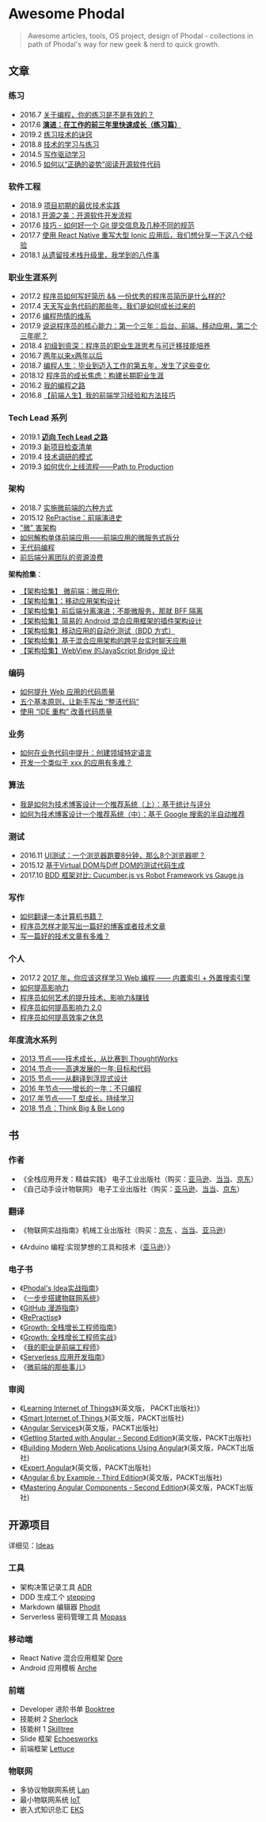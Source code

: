 # Awesome Phodal

> Awesome articles, tools, OS project, design of Phodal - collections in path of Phodal's way for new geek & nerd to quick growth.


## 文章

### 练习

 - 2016.7 [关于编程，你的练习是不是有效的？](https://github.com/phodal/articles/issues/19)
 - 2017.6 **[演进：在工作的前三年里快速成长（练习篇）](https://www.phodal.com/blog/evolution-how-to-practise/)**
 - 2019.2 [练习技术的诀窍](https://www.phodal.com/blog/how-to-make-practise-works/)
 - 2018.8 [技术的学习与练习](https://www.phodal.com/blog/how-to-learn-skill/)
 - 2014.5 [写作驱动学习](https://www.phodal.com/blog/write-driven-learning/)
 - 2016.5 [如何以“正确的姿势”阅读开源软件代码 ](https://github.com/phodal/articles/issues/14)

### 软件工程

 - 2018.9 [项目初期的最优技术实践](https://www.phodal.com/blog/short-time-project-best-practise/)
 - 2018.1 [开源之美：开源软件开发流程](https://www.phodal.com/blog/how-to-build-a-opensource-project/)
 - 2017.6 [技巧 - 如何好一个 Git 提交信息及几种不同的规范](https://www.phodal.com/blog/how-to-write-a-better-git-commit-message/)
 - 2017.7 [使用 React Native 重写大型 Ionic 应用后，我们想分享一下这八个经验](https://www.phodal.com/blog/react-native-case-study/)
 - 2018.1 [从遗留技术栈升级里，我学到的八件事](https://www.phodal.com/blog/learning-from-blogpost-tech-stack-migrate/)

### 职业生涯系列

 - 2017.2 [程序员如何写好简历 && 一份优秀的程序员简历是什么样的?](https://www.phodal.com/blog/how-to-write-a-resume/)
 - 2017.4 [天天写业务代码的那些年，我们是如何成长过来的](https://www.phodal.com/blog/howto-learn-technoloty-from-legacy-system-project/)
 - 2017.6 [编程热情的维系](https://www.phodal.com/blog/thinking-about-programming-enthusiasm/)
 - 2017.9 [说说程序员的核心能力：第一个三年：后台、前端、移动应用，第二个三年呢？](https://www.phodal.com/blog/thinking-about-programmer-core-skills/)
 - 2018.4 [初级到资深：程序员的职业生涯思考与可迁移技能培养](https://www.phodal.com/blog/thinking-in-programmer-career-and-common-skills/)
 - 2016.7 [两年以来x两年以后](https://github.com/phodal/articles/issues/21)
 - 2018.7 [编程人生：毕业到迈入工作的第五年，发生了这些变化](https://www.phodal.com/blog/a-programmer-to-five-years/)
 - 2018.12 [程序员的成长焦虑：构建长期职业生涯](https://www.phodal.com/blog/build-a-long-tem-programmer-life-plan/)
 - 2016.2 [我的编程之路](https://mp.weixin.qq.com/s/RKHo8oFydYL0KgHbvvOUkA)
 - 2016.8 [【前端人生】我的前端学习经验和方法技巧](https://mp.weixin.qq.com/s/j-6zHfOvzG4pJzMXji-lVg)

### Tech Lead 系列

 - 2019.1 **[迈向 Tech Lead 之路](https://www.phodal.com/blog/path-to-tech-lead/)**
 - 2019.3 [新项目检查清单](https://www.phodal.com/blog/new-project-check-lists/)
 - 2019.4 [技术调研的模式](https://www.phodal.com/blog/tech-spike-patterns/)
 - 2019.3 [如何优化上线流程——Path to Production](https://www.phodal.com/blog/tech-lead-tools-path-to-production/)

### 架构

 - 2018.7 [实施微前端的六种方式](https://github.com/phodal/articles/issues/51)
 - 2015.12 [RePractise：前端演进史](http://repractise.phodal.com/)
 - ["微" 害架构](https://www.phodal.com/blog/micro-architecture-in-real-world/)
 - [如何解构单体前端应用——前端应用的微服务式拆分](https://www.phodal.com/blog/how-to-build-a-microfrontend-framework-mooa/)
 - [无代码编程](https://www.phodal.com/blog/low-code-programming/)
 - [前后端分离团队的资源浪费](https://www.phodal.com/blog/frontend-backend-seperate-team-is-waste-resources/)

**架构拾集**：

 - [【架构拾集】 微前端：微应用化](https://www.phodal.com/blog/architecutre-in-word-design-micro-application-frontend-architecture/)
 - [【架构拾集】：移动应用架构设计](https://www.phodal.com/blog/architecture-design-series-design-a-mobile-application-architecture/)
 - [【架构拾集】前后端分离演进：不能微服务，那就 BFF 隔离](https://www.phodal.com/blog/architecture-101-bff-for-legacy-system-migrate/)
 - [【架构拾集】简易的 Android 混合应用框架的插件架构设计](https://www.phodal.com/blog/phodal-architecture-books-build-android-hybird-plugins-manage/)
 - [【架构拾集】移动应用的自动化测试（BDD 方式）](https://www.phodal.com/blog/phodal-architecture-101-mobile-appllication-test-architecture/)
 - [【架构拾集】基于混合应用架构的跨平台实时聊天应用](https://www.phodal.com/blog/architecture-design-build-instant-message-application/)
 - [【架构拾集】WebView 的JavaScript Bridge 设计](https://www.phodal.com/blog/architecture-books-build-hybird-framework/)

### 编码

 - [如何提升 Web 应用的代码质量](https://www.phodal.com/blog/how-to-improve-web-application-quanlity/)
 - [五个基本原则，让新手写出 “整洁代码”](https://www.phodal.com/blog/how-to-write-clean-code/)
 - [使用 “IDE 重构” 改善代码质量](https://www.phodal.com/blog/beautify-code-ide-refactor/)

### 业务

 - [如何在业务代码中提升：创建领域特定语言](https://www.phodal.com/blog/how-to-design-dsl-in-bau-project/)
 - [开发一个类似于 xxx 的应用有多难？](https://www.phodal.com/blog/how-to-development-a-xxx-like-application/)

### 算法

  - [我是如何为技术博客设计一个推荐系统（上）：基于统计与评分](https://www.phodal.com/blog/how-to-design-a-recommend-system-part-1-statistics-rating-up/)
  - [如何为技术博客设计一个推荐系统（中）：基于 Google 搜索的半自动推荐](https://www.phodal.com/blog/how-to-design-a-recommend-system-part-1-google-based-auto-tag-system/)

### 测试

 - 2016.11 [UI测试：一个浏览器跑要8分钟，那么8个浏览器呢？](https://www.phodal.com/blog/one-browser-run-test-in-8mins-how-about-eight-browsers/)
 - 2015.12 [基于Virtual DOM与Diff DOM的测试代码生成](https://www.phodal.com/blog/virtual-dom-diff-dom-generate-test/)
 - 2017.10 [BDD 框架对比: Cucumber.js vs Robot Framework vs Gauge.js](https://www.phodal.com/blog/how-to-choice-you-bdd-framework-robot-cucumber-gauge/)

### 写作

 - [如何翻译一本计算机书籍？](https://www.phodal.com/blog/how-to-translate-a-technology-book/)
 - [程序员怎样才能写出一篇好的博客或者技术文章](https://www.phodal.com/blog/programmer-how-to-write-a-good-article/)
 - [写一篇好的技术文章有多难？](https://www.phodal.com/blog/how-to-write-a-good-tech-artilce/)

### 个人

 - 2017.2 [2017 年，你应该这样学习 Web 编程 —— 内置索引 + 外置搜索引擎](https://github.com/phodal/articles/issues/37)
 - [如何提高影响力](https://www.phodal.com/blog/how-to-improve-impact/)
 - [程序员如何艺术的提升技术、影响力&赚钱](https://www.phodal.com/blog/how-to-make-money-and-improve-impact/)
 - [程序员如何提高影响力 2.0](https://www.phodal.com/blog/improve-impact-2/)
 - [程序员如何提高效率之休息](https://www.phodal.com/blog/how-to-improve-performance-by-better-rest/)

### 年度流水系列

 - [2013 节点——技术成长，从比赛到 ThoughtWorks](https://www.phodal.com/blog/my-2013-from-competition-to-thoughtworks/)
 - [2014 节点——高速发展的一年:目标和代码](https://www.phodal.com/blog/2014-node-quick-grow-year-tasks-code/)
 - [2015 节点——从翻译到浮现式设计](https://www.phodal.com/blog/recap-2015-simple-the-world/)
 - [2016 年节点——增长的一年：不只编程](https://www.phodal.com/blog/summary-2016-growth-year-notolny-programming/)
 - [2017 年节点——T 型成长，持续学习](https://www.phodal.com/blog/summary-2017-t-talents-continues-growth/)
 - [2018 节点：Think Big & Be Long](https://www.phodal.com/blog/summary-2018-think-big-and-be-long/)

## 书

### 作者

 - 《全栈应用开发：精益实践》 电子工业出版社（购买：[亚马逊](https://www.amazon.cn/dp/B0722YJR89)、[当当](http://product.dangdang.com/25077858.html)、[京东](http://item.jd.com/12195442.html)）
 - 《自己动手设计物联网》 电子工业出版社（购买：[亚马逊](https://www.amazon.cn/%E5%9B%BE%E4%B9%A6/dp/B01IBZWTWW?ie=UTF8&creative=2384&creativeASIN=B01IBZWTWW&linkCode=df0&ref_=asc_df_B01IBZWTWW2239914&tag=douban-23)、[当当](http://product.dangdang.com/24000878.html?_ddclickunion=P-306226-0-s26841195|ad_type=0|sys_id=1#dd_refer=https%3A%2F%2Fbook.douban.com%2Flink2%2F%3Flowest%3D4250%26pre%3D0%26vendor%3Ddangdang%26srcpage%3Dsubject%26price%3D5020%26pos%3D1%26url%3Dhttp%253a%252f%252funion.dangdang.com%252ftransfer.php%253ffrom%253dp-306226-0-s26841195%2526backurl%253dhttp%253a%252f%252fproduct.dangdang.com%252fproduct.aspx%253fproduct_id%253d24000878%26cntvendor%3D4%26srcsubj%3D26841195%26type%3Dbkbuy%26subject%3D26841195)、[京东](http://item.jd.com/11946585.html)）

### 翻译

 - 《物联网实战指南》机械工业出版社（购买：[京东](https://item.jd.com/12037436.html) 、[当当](http://product.dangdang.com/24035320.html)、[亚马逊](https://www.amazon.cn/dp/B01M06CK6R/)）

 - 《Arduino 编程:实现梦想的工具和技术（[亚马逊](https://www.amazon.cn/dp/B075VVPN79)）》

### 电子书

 - 《[Phodal's Idea实战指南](https://github.com/phodal/ideabook)》
 - 《[一步步搭建物联网系统](https://github.com/phodal/designiot)》
 - 《[GitHub 漫游指南](https://github.com/phodal/github-roam)》
 - 《[RePractise](https://github.com/phodal/repractise)》
 - 《[Growth: 全栈增长工程师指南](https://github.com/phodal/growth-ebook)》
 - 《[Growth: 全栈增长工程师实战](https://github.com/phodal/growth-in-action)》
 - 《[我的职业是前端工程师](https://github.com/phodal/fe)》
 - 《[Serverless 应用开发指南](https://github.com/phodal/serverless)》
 - 《[微前端的那些事儿](https://github.com/phodal/microfrontends)》

### 审阅

 - 《[Learning Internet of Things》](https://www.packtpub.com/application-development/learning-internet-things)》(英文版， PACKT出版社)》
 - 《[Smart Internet of Things ](https://www.packtpub.com/hardware-and-creative/smart-internet-things-projects)》(英文版，PACKT出版社)
 - 《[Angular Services](https://www.packtpub.com/web-development/angular-services)》(英文版，PACKT出版社)
 - 《[Getting Started with Angular - Second Edition](https://www.packtpub.com/web-development/getting-started-angular-second-edition)》(英文版，PACKT出版社)
 - 《[Building Modern Web Applications Using Angular](https://www.packtpub.com/web-development/building-modern-web-applications-using-angular)》(英文版，PACKT出版社)
 - 《[Expert Angular](https://www.packtpub.com/web-development/expert-angular)》(英文版，PACKT出版社)
 - 《[Angular 6 by Example - Third Edition](https://www.packtpub.com/web-development/angular-example-third-edition)》(英文版，PACKT出版社)
 - 《[Mastering Angular Components - Second Edition](https://www.packtpub.com/web-development/mastering-angular-components-second-edition)》(英文版，PACKT出版社)

## 开源项目

详细见：[Ideas](https://github.com/phodal/ideas)

### 工具

 - 架构决策记录工具 [ADR](https://github.com/phodal/adr)
 - DDD 生成工个 [stepping](https://github.com/phodal/stepping)
 - Markdown 编辑器 [Phodit](https://github.com/phodal/phodit)
 - Serverless 密码管理工具 [Mopass](https://github.com/phodal/mopass)

### 移动端

 - React Native 混合应用框架 [Dore](https://github.com/phodal/dore)
 - Android 应用模板 [Arche](https://github.com/phodal/arche)

### 前端

 - Developer 进阶书单 [Booktree](https://github.com/phodal/booktree)
 - 技能树 2 [Sherlock](https://github.com/phodal/sherlock)
 - 技能树 1 [Skilltree](https://github.com/phodal/skilltree)
 - Slide 框架 [Echoesworks](https://github.com/phodal/echoesworks)
 - 前端框架 [Lettuce](https://github.com/phodal/lettuce)

### 物联网

 - 多协议物联网系统 [Lan](https://github.com/phodal/lan)
 - 最小物联网系统 [IoT](https://github.com/phodal/iot)
 - 嵌入式知识总汇 [EKS](https://github.com/phodal/eks)

